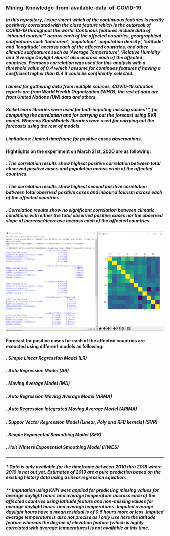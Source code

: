 ### Mining-Knowledge-from-available-data-of-COVID-19

##### In this repository, I experiment which of the continuous features is mostly positively correlated with the class feature which is the outbreak of COVID-19 throughout the world. Continous features include data of 'inbound tourism'* across each of the affected countries, georgraphical subfeatures such 'land area', 'population', 'population density', 'latitude' and 'longtitude' accross each of the affected countries, and other climatic subfeatures such as 'Average Temperature', 'Relative Humidity' and 'Average Daylight Hours' also accross each of the affected countries. Pearsons correlation was used for this analysis with a threshold value of 0.4 which I assume for continuos features if having a coefficient higher than 0.4 it could be confidently selected.

##### I aimed for gathering data from multiple sources, COVID-19 situation reports are from World Health Organization (WHO), the rest of data are from United Nations (UN) data and others. 

##### Sciket learn libraries were used for both imputing missing values**, for computing the correlation and for carrying out the forecast using SVR model. Whereas StatsModels libraries were used for carrying out the forecasts using the rest of models.

##### Limitations: Limited timeframe for positive cases observations.

#### Hightlights on the experiment on March 21st, 2020 are as following:

##### . The correlation results show highest positive correlation between total observed positive cases and population across each of the affected countries.

##### . The correlation results show highest second positive correlation between total observed positive cases and inbound tourism across each of the affected countries.

##### . Correlation results show no significant correlation between climatic conditions with either the total observed positive cases nor the observed slope of increase/decrease accross each of the affected countries.

![Image of Yaktocat](https://github.com/rehamdotcom/Mining-Knowledge-from-available-data-of-COVID-19/blob/master/corr.png?raw=true)

#### Forecast for positive cases for each of the affected countries are exeucted using different models as following: 
##### . Simple Linear Regression Model (LR) 
##### . Auto Regression Model (AR) 
##### . Moving Average Model (MA) 
##### . Auto Regression Moving Average Model (ARMA) 
##### . Auto Regression Integrated Moving Average Model (ARIMA) 
##### . Suppor Vector Regression Model (Linear, Poly and RFB kernels) (SVR) 
##### . Simple Exponential Smoothing Model (SES) 
##### . Holt Winters Exponential Smoothing Model (HWES) 


----------------------------------------------------------
##### * Data is only available for the timeframe between 2010 thru 2018 where 2019 is not out yet. Estimates of 2019 are a pure prediction based on the existing history data using a linear regression equation.


##### ** Imputation using KNN were applied for predicting missing values for average daylight hours and average temperature accross each of the affected countries using latitude feature and non-missing values for average daylight hours and average temperatures. Imputed average daylight hours have a mean residual is of 0.5 hours more or less. Imputed average temperature is also not precise as I only use here the latitude feature whereas the degree of elevation feature (which is highly correlated with average temperatures) is not available at this time.
